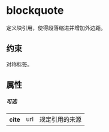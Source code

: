 # blockquote

定义块引用，使得段落缩进并增加外边距。

## 约束

对称标签。

## 属性

##### 可选

<table>
<tr>
    <th>cite</th>
    <td>url</td>
    <td>规定引用的来源</td>
</tr>
</table>